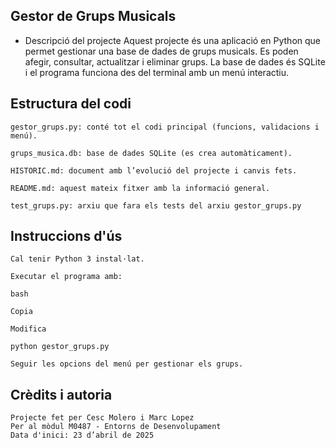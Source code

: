 ## Gestor de Grups Musicals

- Descripció del projecte
    Aquest projecte és una aplicació en Python que permet gestionar una base de dades de grups musicals. Es poden afegir, consultar, actualitzar i eliminar grups. La base de dades és SQLite i el programa funciona des del terminal amb un menú interactiu.


## Estructura del codi

    gestor_grups.py: conté tot el codi principal (funcions, validacions i menú).

    grups_musica.db: base de dades SQLite (es crea automàticament).

    HISTORIC.md: document amb l’evolució del projecte i canvis fets.

    README.md: aquest mateix fitxer amb la informació general.

    test_grups.py: arxiu que fara els tests del arxiu gestor_grups.py


## Instruccions d'ús

    Cal tenir Python 3 instal·lat.

    Executar el programa amb:

    bash

    Copia

    Modifica

    python gestor_grups.py
    
    Seguir les opcions del menú per gestionar els grups.


## Crèdits i autoria

    Projecte fet per Cesc Molero i Marc Lopez
    Per al mòdul M0487 - Entorns de Desenvolupament
    Data d'inici: 23 d’abril de 2025